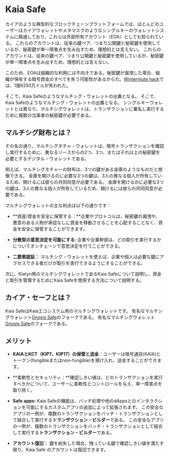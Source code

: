 # Kaia Safe

カイアのような典型的なブロックチェーンプラットフォームでは、ほとんどのユーザーはカイアウォレットやメタマスクのようなシングルキーのウォレットシステムに精通しており、これらは外部所有アカウント（EOA）としても知られている。 これらのアカウントは、従来の鍵ペア、つまり公開鍵と秘密鍵を使用しているが、秘密鍵が単一障害点を生み出すため、理想的とは言えない。 これらのアカウントは、従来の鍵ペア、つまり公開鍵と秘密鍵を使用しているが、秘密鍵が単一障害点を生み出すため、理想的とは言えない。

このため、EOAは組織的な利用には不向きである。秘密鍵が漏洩した場合、組織が保有する暗号資金のすべてを失う可能性があるからだ。[Wintermute hack](https://www.certik.com/resources/blog/uGiY0j3hwOzQOMcDPGoz9-wintermute-hack-)では、1億6250万ドルが失われた。

そこで、Kaia Safeのようなマルチシグ・ウォレットの出番となる。 そこで、Kaia Safeのようなマルチシグ・ウォレットの出番となる。 シングルキーウォレットとは異なり、マルチシグウォレットは、トランザクションに署名し実行するために複数の当事者の秘密鍵が必要である。

## マルチシグ財布とは？ <a id="What are Multisig Wallets"></a>

その名の通り、マルチシグネチャ・ウォレットは、暗号トランザクションを確認し実行するために、異なるソースからの2つ、3つ、またはそれ以上の秘密鍵を必要とするデジタル・ウォレットである。

例えば、マルチシグネチャーの財布は、3つの鍵がある金庫のようなものだと想像できる。 金庫を開けるのに必要な3つの鍵は、3人の異なる個人が所有しているため、開けるには彼らの共同同意が必要である。 金庫を開けるのに必要な3つの鍵は、3人の異なる個人が所有しているため、開けるには彼らの共同同意が必要である。

マルチシグウォレットの主な利点は以下の通りです：

- \*\*資産/資金を安全に保管する：\*\*企業やプロトコルは、秘密鍵の漏洩や、悪意のある人物が承認なしに資金を移動させることを心配することなく、資金を安全に保管することができます。

- **分散型の意思決定を可能にする:** 企業や企業幹部は、どの取引を実行するかについてオンチェーンで意思決定を行うことができる。

- **二要素認証：** マルチシグ・ウォレットを使えば、企業や個人は必要な鍵にアクセスできる者だけが取引を実行できるようにすることができる。

次に、Klatyn用のマルチシグウォレットであるKaia Safeについて説明し、資金と取引を管理するためにKaia Safeを使用する方法について説明する。

## カイア・セーフとは？ <a id="What is Kaia Safe"></a>

Kaia SafeはKaiaエコシステム用のマルチシグウォレットです。 有名なマルチシグウォレット[Gnosis Safe](https://gnosis-safe.io/)のフォークである。 有名なマルチシグウォレット[Gnosis Safe](https://gnosis-safe.io/)のフォークである。

## メリット<a id="Benefits of Kaia Safe"></a>

- **KAIAとKCT（KIP7、KIP17）の保管と送金**：ユーザーは暗号通貨(KAIA)とトークン(fungibleまたはnon-fungible)を預け入れ、送金することができます。

- \*\*柔軟性とセキュリティ：\*\*確認しきい値は、どのトランザクションを実行すべきかについて、ユーザーに柔軟性とコントロールを与え、単一障害点を取り除く。

- **Safe apps:** Kaia Safeの機能は、バッチ処理や他のdAppsとのインタラクションを可能にするカスタムアプリの追加によって拡張されます。 この安全なアプリの一例が、複数のトランザクションをバッチ・トランザクションとして結合して実行する**トランザクション・ビルダー**である。 この安全なアプリの一例が、複数のトランザクションをバッチ・トランザクションとして結合して実行する**トランザクション・ビルダー**である。

- **アカウント復旧：** 鍵を紛失した場合、残っている鍵で確認しきい値を満たす限り、Kaia Safe のアカウントは復旧できます。